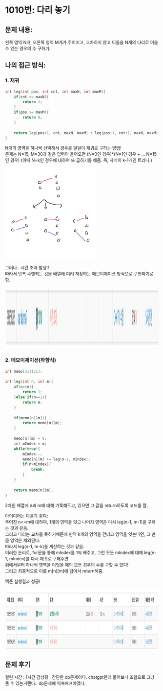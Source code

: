 # 1010번: 다리 놓기

## 문제 내용:
왼쪽 영역 N개, 오른쪽 영역 M개가 주어지고, 교차하지 않고 이들을 N개의 다리로 이을 수 있는 경우의 수 구하기.

## 나의 접근 방식:
### 1. 재귀

```C++
int leg(int pos, int cnt, int maxN, int maxM){
    if(cnt >= maxN){
        return 1;
    }
    if(pos >= maxM){
        return 0;
    }
    
    return leg(pos+1, cnt, maxN, maxM) + leg(pos+1, cnt+1, maxN, maxM);
}
```

N개의 영역을 하나씩 선택해서 경우를 일일이 재귀로 구하는 방법!   
문제는 N=15, M=30과 같은 입력이 들어오면 (N=0인 경우)*(N=1인 경우 + ... N=15인 경우) (이때 N=k인 경우에 대하여 또 곱하기를 해줌. 즉, 자식이 k-1개인 트리다.)

<img src="./1010_image1.png" width="300px" height="300px">

그러나.. 시간 초과 발생!!   
따라서 반복 수행되는 것을 배열에 미리 저장하는 메모이제이션 방식으로 구현하기로 함.

<img src="./1010_image2.png" width="1000px" height="200px">

### 2. 메모이제이션(하향식)

```C++
int memo[31][31];

int leg(int n, int m){
    if(n==m){
        return 1;
    }else if(n==1){
        return m;
    }
    
    if(memo[n][m]){
        return memo[n][m];
    }
    
    memo[n][m] = 0;
    int mIndex = m;
    while(true){
        mIndex--;
        memo[n][m] += leg(n-1, mIndex);
        if(n>mIndex){
            break;
        }
    }
    
    return memo[n][m];
}
```

2차원 배열에 n과 m에 대해 기록해두고, 있으면 그 값을 return하도록 코드를 짬.

아이디어는 다음과 같다:   
주어진 n<=m에 대하여, 1개의 영역을 잇고 나머지 영역은 다시 leg(n-1, m-1)을 구하는 것과 같음.   
그리고 다리는 교차를 못하기때문에 만약 k개의 영역을 건너고 영역을 잇는다면, 그 만큼 영역은 제외된다.   
따라서 leg(n-1, m-k)를 계산하는 것과 같음.   
이러한 논리로, for문을 통해 mIndex를 1씩 빼주고, 그런 모든 mIndex에 대해 leg(n-1, mIndex)를 다시 재귀로 구해주면   
위에서부터 하나씩 영역을 이엇을 때의 모든 경우의 수를 구할 수 있다!   
그리고 최종적으로 이를 m[n][m]에 담아서 return해줌.

백준 실행결과 성공!

<img src="./1010_image3.png" width="1000px" height="200px">

## 문제 후기

걸린 시간 : 1시간
감상평 : 간단한 dp문제이다. chatgpt한테 물어보니 조합으로 그냥 풀 수 있는거랜다.. dp문제에 익숙해져야겠다.
